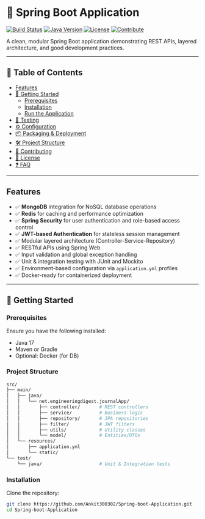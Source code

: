 # 🌱 Spring Boot Application

[![Build Status](https://img.shields.io/badge/build-passing-brightgreen.svg)](#)
[![Java Version](https://img.shields.io/badge/java-17-blue.svg)](#)
[![License](https://img.shields.io/badge/license-MIT-green.svg)](#)
[![Contribute](https://img.shields.io/badge/contributions-welcome-yellow.svg)](#contributing)

A clean, modular Spring Boot application demonstrating REST APIs, layered architecture, and good development practices.

---

## 🧭 Table of Contents

- [Features](#features)
- [🚀 Getting Started](#getting-started)
  - [Prerequisites](#prerequisites)
  - [Installation](#installation)
  - [Run the Application](#run-the-application)
- [🧪 Testing](#testing)
- [⚙️ Configuration](#configuration)
- [📦 Packaging & Deployment](#packaging--deployment)
- [🛠️ Project Structure](#project-structure)
- [🤝 Contributing](#contributing)
- [📜 License](#license)
- [❓ FAQ](#faq)

---

## Features

- ✅ **MongoDB** integration for NoSQL database operations
- ✅ **Redis** for caching and performance optimization
- ✅ **Spring Security** for user authentication and role-based access control
- ✅ **JWT-based Authentication** for stateless session management
- ✅ Modular layered architecture (Controller-Service-Repository)
- ✅ RESTful APIs using Spring Web
- ✅ Input validation and global exception handling
- ✅ Unit & integration testing with JUnit and Mockito
- ✅ Environment-based configuration via `application.yml` profiles
- ✅ Docker-ready for containerized deployment

---

## 🚀 Getting Started

### Prerequisites

Ensure you have the following installed:

- Java 17
- Maven or Gradle
- Optional: Docker (for DB)

### Project Structure
``` bash
src/
├── main/
│   ├── java/
│   │   └── net.engineeringdigest.journalApp/
│   │       ├── controller/       # REST controllers
│   │       ├── service/          # Business logic
│   │       ├── repository/       # JPA repositories
│   │       ├── filter/           # JWT filters
│   │       ├── utils/            # Utility classes
│   │       └── model/            # Entities/DTOs
│   └── resources/
│       ├── application.yml
│       └── static/
└── test/
    └── java/                     # Unit & Integration tests

```

### Installation

Clone the repository:

```bash
git clone https://github.com/Ankit300302/Spring-boot-Application.git
cd Spring-boot-Application

```





